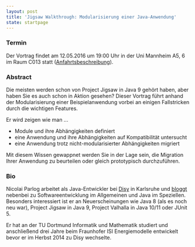 ```yaml
---
layout: post
title: 'Jigsaw Walkthrough: Modularisierung einer Java-Anwendung'
state: startpage
---
```


### Termin

Der Vortrag findet am 12.05.2016 um 19:00 Uhr in der Uni Mannheim A5, 6 im Raum C013 statt ([Anfahrtsbeschreibung](/getting-there)).

### Abstract

Die meisten werden schon von Project Jigsaw in Java 9 gehört haben,
aber haben Sie es auch schon in Aktion gesehen? Dieser Vortrag führt
anhand der Modularisierung einer Beispielanwendung vorbei an einigen
Fallstricken durch die wichtigen Features.

Er wird zeigen wie man ...

* Module und ihre Abhängigkeiten definiert
* eine Anwendung und ihre Abhängigkeiten auf Kompatibilität untersucht
* eine Anwendung trotz nicht-modularisierter Abhängigkeiten migriert

Mit diesem Wissen gewappnet werden Sie in der Lage sein, die Migration
Ihrer Anwendung zu beurteilen oder gleich prototypisch durchzuführen.


### Bio

Nicolai Parlog arbeitet als Java-Entwickler bei [Disy](http://disy.net) in Karlsruhe
und [bloggt](http://codefx.org) nebenbei zu Softwareentwicklung im Allgemeinen und Java
im Speziellen. Besonders interessiert ist er an Neuerscheinungen wie
Java 8 (als es noch neu war), Project Jigsaw in Java 9, Project
Valhalla in Java 10/11 oder JUnit 5.

Er hat an der TU Dortmund Informatik und Mathematik studiert und
anschließend drei Jahre beim Fraunhofer ISI Energiemodelle entwickelt
bevor er im Herbst 2014 zu Disy wechselte.


